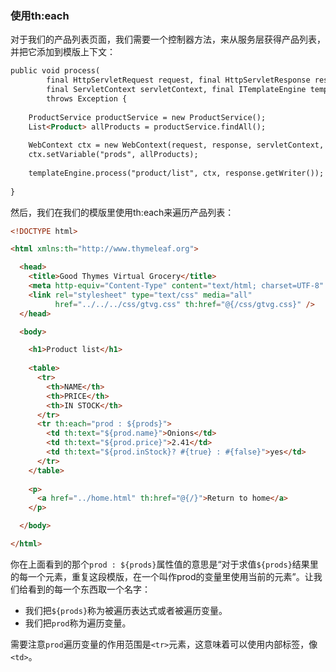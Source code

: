 ### 使用th:each

对于我们的产品列表页面，我们需要一个控制器方法，来从服务层获得产品列表，并把它添加到模版上下文：
```html
public void process(
        final HttpServletRequest request, final HttpServletResponse response,
        final ServletContext servletContext, final ITemplateEngine templateEngine)
        throws Exception {
    
    ProductService productService = new ProductService();
    List<Product> allProducts = productService.findAll(); 
    
    WebContext ctx = new WebContext(request, response, servletContext, request.getLocale());
    ctx.setVariable("prods", allProducts);
    
    templateEngine.process("product/list", ctx, response.getWriter());
    
}
```
然后，我们在我们的模版里使用th:each来遍历产品列表：
```html
<!DOCTYPE html>

<html xmlns:th="http://www.thymeleaf.org">

  <head>
    <title>Good Thymes Virtual Grocery</title>
    <meta http-equiv="Content-Type" content="text/html; charset=UTF-8" />
    <link rel="stylesheet" type="text/css" media="all" 
          href="../../../css/gtvg.css" th:href="@{/css/gtvg.css}" />
  </head>

  <body>

    <h1>Product list</h1>
  
    <table>
      <tr>
        <th>NAME</th>
        <th>PRICE</th>
        <th>IN STOCK</th>
      </tr>
      <tr th:each="prod : ${prods}">
        <td th:text="${prod.name}">Onions</td>
        <td th:text="${prod.price}">2.41</td>
        <td th:text="${prod.inStock}? #{true} : #{false}">yes</td>
      </tr>
    </table>
  
    <p>
      <a href="../home.html" th:href="@{/}">Return to home</a>
    </p>

  </body>

</html>
```
你在上面看到的那个`prod : ${prods}`属性值的意思是“对于求值`${prods}`结果里的每一个元素，重复这段模版，在一个叫作prod的变量里使用当前的元素”。让我们给看到的每一个东西取一个名字：

- 我们把`${prods}`称为被遍历表达式或者被遍历变量。
- 我们把`prod`称为遍历变量。

需要注意`prod`遍历变量的作用范围是`<tr>`元素，这意味着可以使用内部标签，像`<td>`。